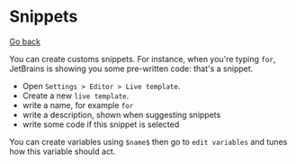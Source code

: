 # Snippets

[Go back](../menus.md)

You can create customs snippets. For instance, when you're typing `for`, JetBrains is showing you some pre-written code: that's a snippet.

* Open `Settings > Editor > Live template`.
* Create a new `live template`.
* write a name, for example `for`
* write a description, shown when suggesting snippets
* write some code if this snippet is selected

You can create variables using `$name$` then go to `edit variables` and tunes how this variable should act.
